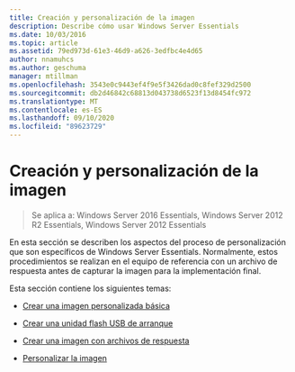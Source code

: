 ```yaml
---
title: Creación y personalización de la imagen
description: Describe cómo usar Windows Server Essentials
ms.date: 10/03/2016
ms.topic: article
ms.assetid: 79ed973d-61e3-46d9-a626-3edfbc4e4d65
author: nnamuhcs
ms.author: geschuma
manager: mtillman
ms.openlocfilehash: 3543e0c9443ef4f9e5f3426dad0c8fef329d2500
ms.sourcegitcommit: db2d46842c68813d043738d6523f13d8454fc972
ms.translationtype: MT
ms.contentlocale: es-ES
ms.lasthandoff: 09/10/2020
ms.locfileid: "89623729"
---
```

# <a name="creating-and-customizing-the-image"></a>Creación y personalización de la imagen

>Se aplica a: Windows Server 2016 Essentials, Windows Server 2012 R2 Essentials, Windows Server 2012 Essentials

En esta sección se describen los aspectos del proceso de personalización que son específicos de Windows Server Essentials. Normalmente, estos procedimientos se realizan en el equipo de referencia con un archivo de respuesta antes de capturar la imagen para la implementación final.

 Esta sección contiene los siguientes temas:


-   [Crear una imagen personalizada básica](Create-a-Simple-Customized-Image.md)

-   [Crear una unidad flash USB de arranque](Create-a-Bootable-USB-Flash-Drive.md)

-   [Crear una imagen con archivos de respuesta](Create-an-Image-By-Using-Answer-Files.md)

-   [Personalizar la imagen](Customize-the-Image.md)

